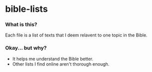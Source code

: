 # bible-lists

### What is this?

Each file is a list of texts that I deem relavent to one topic in the Bible.

### Okay... but why?

* It helps me understand the Bible better.
* Other lists I find online aren't thorough enough.
